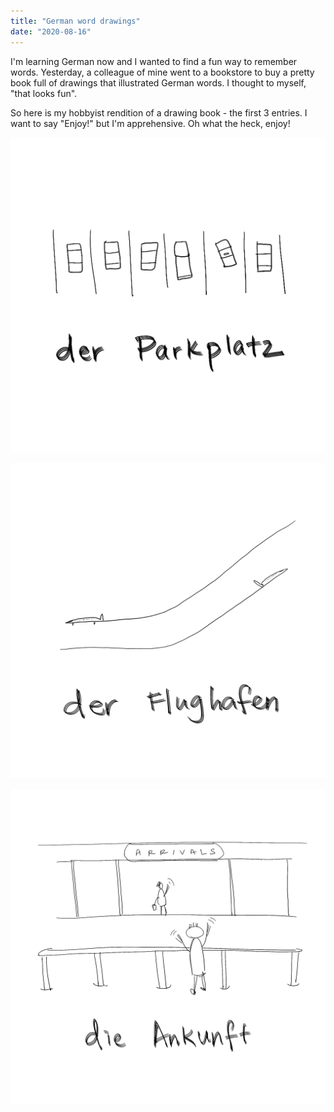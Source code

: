 ```yaml
---
title: "German word drawings"
date: "2020-08-16"
---
```


I'm learning German now and I wanted to find a fun way to remember words. Yesterday, a colleague of mine went to a bookstore to buy a pretty book full of drawings that illustrated German words. I thought to myself, "that looks fun".

So here is my hobbyist rendition of a drawing book - the first 3 entries. I want to say "Enjoy!" but I'm apprehensive. Oh what the heck, enjoy!

![der parkplatz means the parking place in German](images/der-parkplatz-nick-ang-blog.png)

![der flughafen means the airport in German](images/der-flughafen-nick-ang-blog.png)

![die ankunft means the arrivals in German](images/die-ankunft-nick-ang-blog.png)